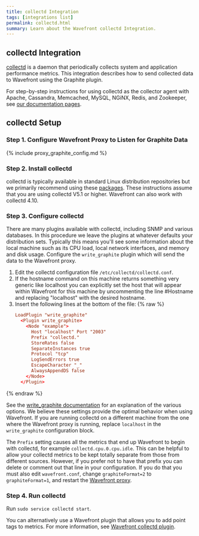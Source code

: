```yaml
---
title: collectd Integration
tags: [integrations list]
permalink: collectd.html
summary: Learn about the Wavefront collectd Integration.
---
```

## collectd Integration

[collectd](https://collectd.org/) is a daemon that periodically collects system and application performance metrics. This integration describes how to send collected data to Wavefront using the Graphite plugin.

For step-by-step instructions for using collectd as the collector agent with Apache, Cassandra, Memcached, MySQL, NGiNX, Redis, and Zookeeper, see [our documentation pages](https://docs.wavefront.com/integrations_collectd.html). 

## collectd Setup

### Step 1. Configure Wavefront Proxy to Listen for Graphite Data

{% include proxy_graphite_config.md %}

### Step 2. Install collectd

collectd is typically available in standard Linux distribution repositories but we primarily recommend using these [packages](https://github.com/collectd/collectd-ci/blob/master/README.md). These instructions assume that you are using collectd V5.1 or higher. Wavefront can also work with collectd 4.10.

### Step 3. Configure collectd

There are many plugins available with collectd, including SNMP and various databases. In this procedure we leave the plugins at whatever defaults your distribution sets. Typically this means you'll see some information about the local machine such as its CPU load, local network interfaces, and memory and disk usage. Configure the `write_graphite` plugin which will send the data to the Wavefront proxy.
 
 1. Edit the collectd configuration file `/etc/collectd/collectd.conf`.
 1. If the hostname command on this machine returns something very generic like localhost you can explicitly set the host that will appear within Wavefront for this machine by uncommenting the line #Hostname and replacing "localhost" with the desired hostname.
 1. Insert the following lines at the bottom of the file:
{% raw %}
    ```conf
    LoadPlugin "write_graphite" 
      <Plugin write_graphite> 
        <Node "example">   
          Host "localhost" Port "2003"
          Prefix "collectd."
          StoreRates false
          SeparateInstances true
          Protocol "tcp"
          LogSendErrors true
          EscapeCharacter "_"
          AlwaysAppendDS false
        </Node> 
      </Plugin>
    ```
{% endraw %}

See the [write_graphite documentation](https://collectd.org/documentation/manpages/collectd.conf.5.shtml#plugin_write_graphite) for an explanation of the various options. We believe these settings provide the optimal behavior when using Wavefront. If you are running collectd on a different machine from the one where the Wavefront proxy is running, replace `localhost` in the `write_graphite` configuration block. 

The `Prefix` setting causes all the metrics that end up Wavefront to begin with collectd, for example `collectd.cpu.0.cpu.idle`. This can be helpful to allow your collectd metrics to be kept totally separate from those from different sources. However, if you prefer not to have that prefix you can delete or comment out that line in your configuration. If you do that you must also edit `wavefront.conf`, change `graphiteFormat=2` to `graphiteFormat=1`, and restart the [Wavefront proxy](https://docs.wavefront.com/proxies_installing.html#starting-and-stopping-a-proxy).
 
 
### Step 4. Run collectd

Run `sudo service collectd start`.

You can alternatively use a Wavefront plugin that allows you to add point tags to metrics. For more information, see [Wavefront collectd plugin](https://github.com/wavefrontHQ/collectd-python-write-wavefront).


